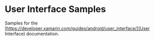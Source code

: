 User Interface Samples
======================

Samples for the [https://developer.xamarin.com/guides/android/user_interface/](User Interface) documentation.
